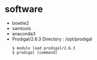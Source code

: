 # software
- bowtie2
- samtools
- anaconda3
- Prodigal/2.6.3
  Directory : /opt/prodigal
  ```
  $ module load prodigal/2.6.3
  $ prodigal [command]
  ```
